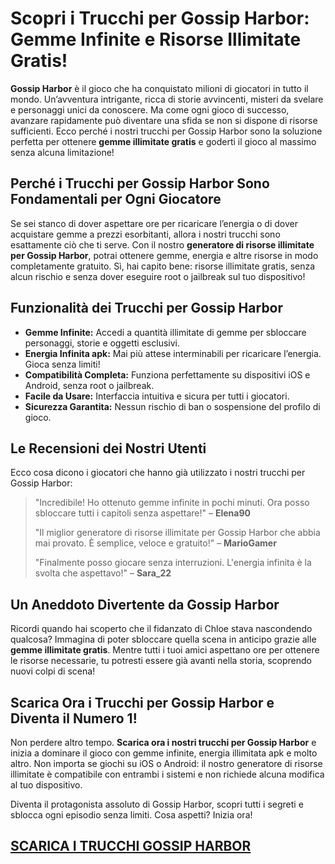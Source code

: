 <!-- Articolo SEO per Trucchi Gossip Harbor -->
<h1>Scopri i Trucchi per Gossip Harbor: Gemme Infinite e Risorse Illimitate Gratis!</h1>

<p><strong>Gossip Harbor</strong> è il gioco che ha conquistato milioni di giocatori in tutto il mondo. Un’avventura intrigante, ricca di storie avvincenti, misteri da svelare e personaggi unici da conoscere. Ma come ogni gioco di successo, avanzare rapidamente può diventare una sfida se non si dispone di risorse sufficienti. Ecco perché i nostri trucchi per Gossip Harbor sono la soluzione perfetta per ottenere <strong>gemme illimitate gratis</strong> e goderti il gioco al massimo senza alcuna limitazione!</p>

<h2>Perché i Trucchi per Gossip Harbor Sono Fondamentali per Ogni Giocatore</h2>
<p>Se sei stanco di dover aspettare ore per ricaricare l’energia o di dover acquistare gemme a prezzi esorbitanti, allora i nostri trucchi sono esattamente ciò che ti serve. Con il nostro <strong>generatore di risorse illimitate per Gossip Harbor</strong>, potrai ottenere gemme, energia e altre risorse in modo completamente gratuito. Sì, hai capito bene: risorse illimitate gratis, senza alcun rischio e senza dover eseguire root o jailbreak sul tuo dispositivo!</p>

<h2>Funzionalità dei Trucchi per Gossip Harbor</h2>
<ul>
  <li><strong>Gemme Infinite:</strong> Accedi a quantità illimitate di gemme per sbloccare personaggi, storie e oggetti esclusivi.</li>
  <li><strong>Energia Infinita apk:</strong> Mai più attese interminabili per ricaricare l’energia. Gioca senza limiti!</li>
  <li><strong>Compatibilità Completa:</strong> Funziona perfettamente su dispositivi iOS e Android, senza root o jailbreak.</li>
  <li><strong>Facile da Usare:</strong> Interfaccia intuitiva e sicura per tutti i giocatori.</li>
  <li><strong>Sicurezza Garantita:</strong> Nessun rischio di ban o sospensione del profilo di gioco.</li>
</ul>

<h2>Le Recensioni dei Nostri Utenti</h2>
<p>Ecco cosa dicono i giocatori che hanno già utilizzato i nostri trucchi per Gossip Harbor:</p>
<blockquote>
  <p>"Incredibile! Ho ottenuto gemme infinite in pochi minuti. Ora posso sbloccare tutti i capitoli senza aspettare!" – <strong>Elena90</strong></p>
  <p>"Il miglior generatore di risorse illimitate per Gossip Harbor che abbia mai provato. È semplice, veloce e gratuito!" – <strong>MarioGamer</strong></p>
  <p>"Finalmente posso giocare senza interruzioni. L'energia infinita è la svolta che aspettavo!" – <strong>Sara_22</strong></p>
</blockquote>

<h2>Un Aneddoto Divertente da Gossip Harbor</h2>
<p>Ricordi quando hai scoperto che il fidanzato di Chloe stava nascondendo qualcosa? Immagina di poter sbloccare quella scena in anticipo grazie alle <strong>gemme illimitate gratis</strong>. Mentre tutti i tuoi amici aspettano ore per ottenere le risorse necessarie, tu potresti essere già avanti nella storia, scoprendo nuovi colpi di scena!</p>

<h2>Scarica Ora i Trucchi per Gossip Harbor e Diventa il Numero 1!</h2>
<p>Non perdere altro tempo. <strong>Scarica ora i nostri trucchi per Gossip Harbor</strong> e inizia a dominare il gioco con gemme infinite, energia illimitata apk e molto altro. Non importa se giochi su iOS o Android: il nostro generatore di risorse illimitate è compatibile con entrambi i sistemi e non richiede alcuna modifica al tuo dispositivo.</p>

<p>Diventa il protagonista assoluto di Gossip Harbor, scopri tutti i segreti e sblocca ogni episodio senza limiti. Cosa aspetti? Inizia ora!</p>

## [SCARICA I TRUCCHI GOSSIP HARBOR](https://scaricasubitoveloceitagratis.click/scaricadownload.html)

